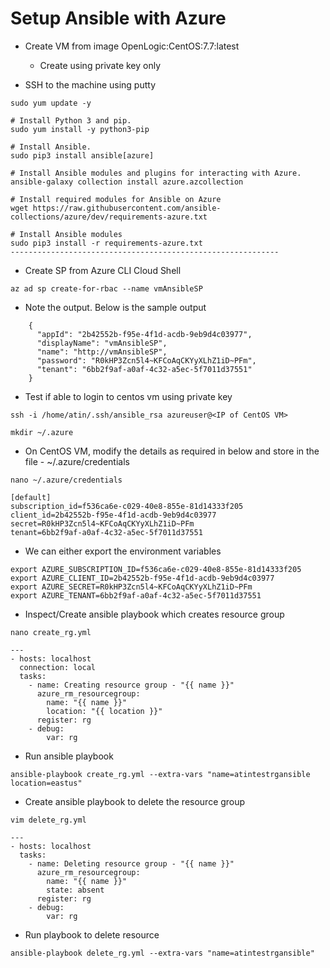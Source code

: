 # Setup Ansible with Azure
- Create VM from image OpenLogic:CentOS:7.7:latest
	- Create using private key only


- SSH to the machine using putty
```
sudo yum update -y

# Install Python 3 and pip.
sudo yum install -y python3-pip

# Install Ansible.
sudo pip3 install ansible[azure]

# Install Ansible modules and plugins for interacting with Azure.
ansible-galaxy collection install azure.azcollection

# Install required modules for Ansible on Azure
wget https://raw.githubusercontent.com/ansible-collections/azure/dev/requirements-azure.txt

# Install Ansible modules
sudo pip3 install -r requirements-azure.txt
------------------------------------------------------------
```

- Create SP from Azure CLI Cloud Shell
```
az ad sp create-for-rbac --name vmAnsibleSP
```

- Note the output. Below is the sample output
```
	{
	  "appId": "2b42552b-f95e-4f1d-acdb-9eb9d4c03977",
	  "displayName": "vmAnsibleSP",
	  "name": "http://vmAnsibleSP",
	  "password": "R0kHP3Zcn5l4~KFCoAqCKYyXLhZ1iD~PFm",
	  "tenant": "6bb2f9af-a0af-4c32-a5ec-5f7011d37551"
	}
```

- Test if able to login to centos vm using private key
```
ssh -i /home/atin/.ssh/ansible_rsa azureuser@<IP of CentOS VM>

mkdir ~/.azure
```

- On CentOS VM, modify the details as required in below and store in the file - ~/.azure/credentials
```
nano ~/.azure/credentials
```

```
[default]
subscription_id=f536ca6e-c029-40e8-855e-81d14333f205
client_id=2b42552b-f95e-4f1d-acdb-9eb9d4c03977
secret=R0kHP3Zcn5l4~KFCoAqCKYyXLhZ1iD~PFm
tenant=6bb2f9af-a0af-4c32-a5ec-5f7011d37551
```

- We can either export the environment variables
```
export AZURE_SUBSCRIPTION_ID=f536ca6e-c029-40e8-855e-81d14333f205
export AZURE_CLIENT_ID=2b42552b-f95e-4f1d-acdb-9eb9d4c03977
export AZURE_SECRET=R0kHP3Zcn5l4~KFCoAqCKYyXLhZ1iD~PFm
export AZURE_TENANT=6bb2f9af-a0af-4c32-a5ec-5f7011d37551
```

- Inspect/Create ansible playbook which creates resource group
```
nano create_rg.yml
```
```
---
- hosts: localhost
  connection: local
  tasks:
    - name: Creating resource group - "{{ name }}"
      azure_rm_resourcegroup:
        name: "{{ name }}"
        location: "{{ location }}"
      register: rg
    - debug:
        var: rg
```

- Run ansible playbook
```
ansible-playbook create_rg.yml --extra-vars "name=atintestrgansible location=eastus"
```

- Create ansible playbook to delete the resource group
```
vim delete_rg.yml
```

```
---
- hosts: localhost
  tasks:
    - name: Deleting resource group - "{{ name }}"
      azure_rm_resourcegroup:
        name: "{{ name }}"
        state: absent
      register: rg
    - debug:
        var: rg
```

- Run playbook to delete resource
```
ansible-playbook delete_rg.yml --extra-vars "name=atintestrgansible"
```
